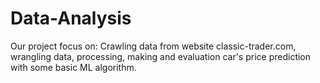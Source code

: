 # Data-Analysis
Our project focus on: Crawling data from website classic-trader.com, wrangling data, processing, making and evaluation car's price prediction with some basic ML algorithm.
